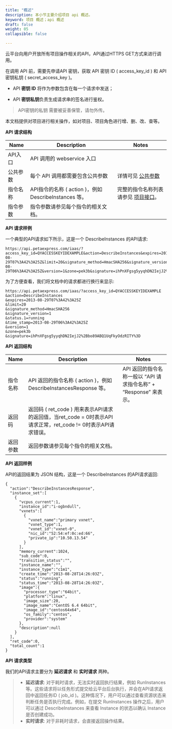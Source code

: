```yaml
---
title: "概述"
description: 本小节主要介绍项目 api 概述。 
keyword: 项目 概述；api 概述
draft: false
weight: 05
collapsible: false

---
```


云平台向用户开放所有项目操作相关的API，API通过HTTPS GET方式来进行调用。

在调用 API 前，需要先申请API 密钥，获取 API 密钥 ID ( access_key_id ) 和 API 密钥私钥 ( secret_access_key )。

- API **密钥 ID** 将作为参数包含在每一个请求中发送；

- API **密钥私钥**负责生成请求串的签名进行鉴权。

>API密钥的私钥 需要被妥善保管，请勿外传。

本文档提供对项目进行相关操作，如对项目、项目角色进行增、删、改、查等。

**API 请求结构**

| Name     | Description                                           | Notes                                                        |
| -------- | ----------------------------------------------------- | ------------------------------------------------------------ |
| API入口  | API 调用的 webservice 入口                            |    |
| 公共参数 | 每个 API 调用都需要包含公共参数                       | 详情可见 [公共参数](/operation/resource/api/parameters/)     |
| 指令名称 | API指令的名称 ( action )，例如 DescribeInstances 等。 | 完整的指令名称列表请参见 [项目接口](/operation/resource/api/project/create_project/)。 |
| 指令参数 | 指令参数请参见每个指令的相关文档。                    |                                                              |

**API 请求样例**

一个典型的API请求如下所示，这是一个 DescribeInstances 的API请求:

```
https://api.petaexpress.com/iaas/?access_key_id=QYACCESSKEYIDEXAMPLE&action=DescribeInstances&expires=2013-08-29T07%3A42%3A25Z&limit=20&signature_method=HmacSHA256&signature_version=1&status.1=running&time_stamp=2013-08-29T06%3A42%3A25Z&version=1&zone=pek3b&signature=ihPnXFgsg5yyqhDN2IejJ2%2Bbo89ABQ1UqFkyOdzRITY%3D
```

为了方便查看，我们将文档中的请求都进行换行来显示:

```
https://api.petaexpress.com/iaas/?access_key_id=QYACCESSKEYIDEXAMPLE
&action=DescribeInstances
&expires=2013-08-29T07%3A42%3A25Z
&limit=20
&signature_method=HmacSHA256
&signature_version=1
&status.1=running
&time_stamp=2013-08-29T06%3A42%3A25Z
&version=1
&zone=pek3b
&signature=ihPnXFgsg5yyqhDN2IejJ2%2Bbo89ABQ1UqFkyOdzRITY%3D
```

**API 返回结构**

| Name     | Description                                                  | Notes                                                        |
| -------- | ------------------------------------------------------------ | ------------------------------------------------------------ |
| 指令名称 | API 返回的指令名称 ( action )，例如 DescribeInstancesResponse 等。 | API 返回的指令名称一般以 “API 请求指令名称” + “Response” 来表示。 |
| 返回码   | 返回码 ( ret_code ) 用来表示API请求的返回值，当ret_code = 0时表示API请求正常，ret_code != 0时表示API请求错误。 |                                                              |
| 返回参数 | 返回参数请参见每个指令的相关文档。                           |                                                              |

**API 返回样例**

API的返回结果为 JSON 结构，这是一个 DescribeInstances 的API请求返回:

```
{
  "action":"DescribeInstancesResponse",
  "instance_set":[
    {
      "vcpus_current":1,
      "instance_id":"i-ogbndull",
      "vxnets":[
        {
          "vxnet_name":"primary vxnet",
          "vxnet_type":1,
          "vxnet_id":"vxnet-0",
          "nic_id":"52:54:ef:0c:ed:66",
          "private_ip":"10.50.13.54"
        }
      ],
      "memory_current":1024,
      "sub_code":0,
      "transition_status":"",
      "instance_name":"",
      "instance_type":"c1m1",
      "create_time":"2013-08-28T14:26:03Z",
      "status":"running",
      "status_time":"2013-08-28T14:26:03Z",
      "image":{
        "processor_type":"64bit",
        "platform":"linux",
        "image_size":20,
        "image_name":"CentOS 6.4 64bit",
        "image_id":"centos64x64",
        "os_family":"centos",
        "provider":"system"
      },
      "description":null
    }
  ],
  "ret_code":0,
  "total_count":1
}
```

**API 请求类型**

我们的API请求主要分为 **延迟请求** 和 **实时请求** 两种。

>
>
>*   **延迟请求**: 对于耗时请求，无法实时返回执行结果，例如 RunInstances 等。这些请求将以任务形式提交给云平台后台执行，并会在API请求返回中返回任务ID ( job_id )。这种情况下，用户可以通过查看资源状态来判断任务是否执行完成。例如，在提交 RunInstances 操作之后，用户可以通过 DescribeInstances 来查看 Instance 的状态以确认 Instance 是否创建成功。
>*   **实时请求**: 对于非耗时请求，会直接返回操作结果。
>